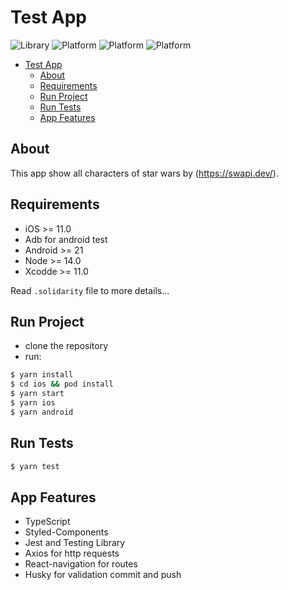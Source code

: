 # Test App

![Library](https://img.shields.io/badge/Library-React--Native/Expo-blue)
![Platform](https://img.shields.io/badge/React%20Native-0.69.6-brightgreen)
![Platform](https://img.shields.io/badge/Plataform-iOS-orange)
![Platform](https://img.shields.io/badge/Plataform-Android-green)

- [Test App](#test-app)
  - [About](#about)
  - [Requirements](#requirements)
  - [Run Project](#run-project)
  - [Run Tests](#run-tests)
  - [App Features](#app-features)

## About

This app show all characters of star wars by (https://swapi.dev/).


## Requirements

- iOS >= 11.0
- Adb for android test
- Android >= 21
- Node >= 14.0
- Xcodde >= 11.0

Read `.solidarity` file to more details...

## Run Project
  * clone the repository
  * run:
 ```bash
 $ yarn install
 $ cd ios && pod install
 $ yarn start
 $ yarn ios
 $ yarn android
 ```

## Run Tests
  ```bash
  $ yarn test
  ```

## App Features

* TypeScript
* Styled-Components
* Jest and Testing Library
* Axios for http requests
* React-navigation for routes
* Husky for validation commit and push

